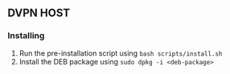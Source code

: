 ## DVPN HOST

### Installing
1. Run the pre-installation script using `bash scripts/install.sh`
2. Install the DEB package using `sudo dpkg -i <deb-package>`